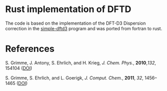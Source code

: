# Rust implementation of DFTD
The code is based on the implementation of the DFT-D3 Dispersion correction in the [simple-dftd3](https://github.com/dftd3/simple-dftd3) program
and was ported from fortran to rust.

# References
S. Grimme, J. Antony, S. Ehrlich, and H. Krieg, *J. Chem. Phys.*, __2010__,*132*, 154104 ([DOI](https://dx.doi.org/10.1063/1.3382344))

S. Grimme, S. Ehrlich, and L. Goerigk, *J. Comput. Chem.*, __2011__, *32*, 1456–1465 ([DOI](https://dx.doi.org/10.1002/jcc.21759))
